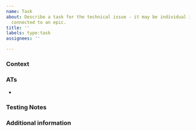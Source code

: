 ```yaml
---
name: Task
about: Describe a task for the technical issue - it may be individual issue or be
  connected to an epic.
title: ''
labels: type:task
assignees: ''

---
```


### Context
<!-- Please, describe the context or the need for this task -->


### ATs
<!-- The assignee will fill the Acceptance Criteria. -->
- 


### Testing Notes
<!-- Add any other information about the task here. -->


### Additional information
<!-- Add any other information about the task here. -->
